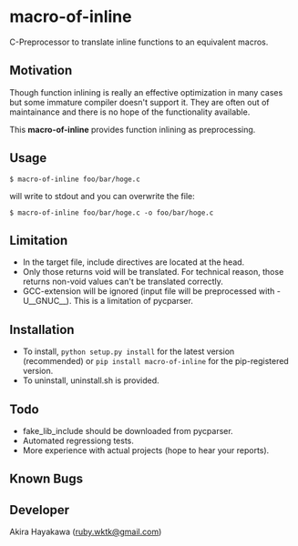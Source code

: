 # macro-of-inline

C-Preprocessor to translate inline functions to an equivalent macros.

## Motivation

Though function inlining is really an effective optimization in many cases
but some immature compiler doesn't support it.
They are often out of maintainance and there is no hope
of the functionality available.

This **macro-of-inline** provides function inlining as preprocessing.

## Usage

```
$ macro-of-inline foo/bar/hoge.c
```

will write to stdout and you can overwrite the file:


```
$ macro-of-inline foo/bar/hoge.c -o foo/bar/hoge.c
```

## Limitation

- In the target file, include directives are located at the head.
- Only those returns void will be translated. For technical reason, those returns non-void values can't be translated correctly.
- GCC-extension will be ignored (input file will be preprocessed with -U\_\_GNUC\_\_). This is a limitation of pycparser.

## Installation

- To install, `python setup.py install` for the latest version (recommended) or `pip install macro-of-inline` for the pip-registered version.
- To uninstall, uninstall.sh is provided.

## Todo

- fake\_lib\_include should be downloaded from pycparser.
- Automated regressiong tests. 
- More experience with actual projects (hope to hear your reports).

## Known Bugs

## Developer

Akira Hayakawa (ruby.wktk@gmail.com)
